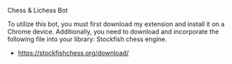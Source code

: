 Chess & Lichess Bot

To utilize this bot, you must first download my extension and install it on a Chrome device. Additionally, you need to download and incorporate the following file into your library: Stockfish chess engine.
- https://stockfishchess.org/download/
